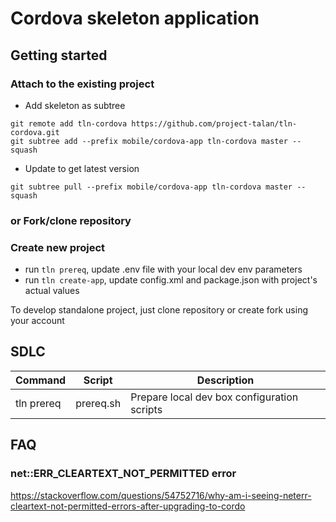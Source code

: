 # Cordova skeleton application

## Getting started

### Attach to the existing project

* Add skeleton as subtree
```
git remote add tln-cordova https://github.com/project-talan/tln-cordova.git
git subtree add --prefix mobile/cordova-app tln-cordova master --squash
```
* Update to get latest version
```
git subtree pull --prefix mobile/cordova-app tln-cordova master --squash
```

### or Fork/clone repository

### Create new project
* run ```tln prereq```, update .env file with your local dev env parameters
* run ```tln create-app```, update config.xml and package.json with project's actual values

To develop standalone project, just clone repository or create fork using your account

## SDLC

| Command | Script | Description |
| ------- | ------ | ----------- |
| tln prereq | prereq.sh | Prepare local dev box configuration scripts |

## FAQ
### net::ERR_CLEARTEXT_NOT_PERMITTED error
https://stackoverflow.com/questions/54752716/why-am-i-seeing-neterr-cleartext-not-permitted-errors-after-upgrading-to-cordo